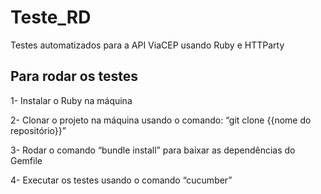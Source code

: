 # Teste_RD
 Testes automatizados para a API ViaCEP usando Ruby e HTTParty

 ## Para rodar os testes

1- Instalar o Ruby na máquina

2- Clonar o projeto na máquina usando o comando: “git clone {{nome do repositório}}”

3- Rodar o comando “bundle install” para baixar as dependências do Gemfile

4- Executar os testes usando o comando “cucumber”